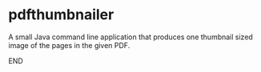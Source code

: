 # pdfthumbnailer

A small Java command line application that produces one thumbnail sized image of the pages in the given PDF.

END
